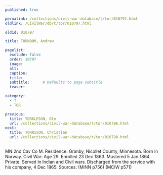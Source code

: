 ```yaml
---
published: true

permalink: /collections/civil-war-database/t/tor/010797.html
oldlink: /CivilWar/db/t/tor/010797.html

oldid: 010797

title: TORNBOM, Andrew

pagelist:
  exclude: false
  order: 10797
  image: 
  alt:
  caption:
  title:
  subtitle:      # Defaults to page subtitle
  teaser:

category: 
  - T 
  - TOR

previous:
  title: TORKLESON, Ole
  url: /collections/civil-war-database/t/tor/010796.html  
next:
  title: TORRISON, Christian
  url: /collections/civil-war-database/t/tor/010798.html   
---
```

MN 2nd Cav Co M. Residence: Granby, Nicollet County, Minnesota. Born in Norway. Civil War: Age 29. Enrolled 23 Dec 1863. Mustered 5 Jan 1864. Private. Served in Indian and Civil wars. Discharged from the service with his company, 4 Dec 1865. Sources: (MINN p756) (MCIW p571)